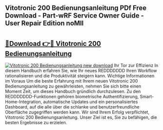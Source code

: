 ## Vitotronic 200 Bedienungsanleitung PDf Free Download - Part-wRF Service Owner Guide - User Repair Edition noMll

# <h2><a href="http://df3ciyp.blite.top/?on=Vitotronic+200+Bedienungsanleitung">🔗Download 👉🔴 Vitotronic 200 Bedienungsanleitung</a></h2>

[![Vitotronic 200 Bedienungsanleitung new download](https://i.imgur.com/lujVjoI.png)](http://df3ciyp.blite.top/?on=Vitotronic+200+Bedienungsanleitung)
Ihr Tor zur Effizienz In diesem Handbuch erfahren Sie, wie Ihr neues REDDDDDDD Ihren Workflow rationalisieren und die Produktivität steigern kann. Wichtige Informationen im Voraus Um die beste Erfahrung mit Ihrem neuen Vitotronic 200 Bedienungsanleitung zu gewährleisten, nehmen Sie sich bitte einen Moment Zeit, um dieses Handbuch gründlich durchzulesen. Zu den REDDDDDDD-Funktionen gehören biometrische Authentifizierung, Smart-Home-Integration, automatische Updates und ein personalisiertes Dashboard, auf die alle über die schlanke und benutzerfreundliche Oberfläche zugegriffen werden kann. Wir sind Ihrem Erfolg verpflichtet, Vitotronic 200 Bedienungsanleitung. Unser Ziel ist es, Sie zu befähigen, die besten Ergebnisse zu erzielen.
